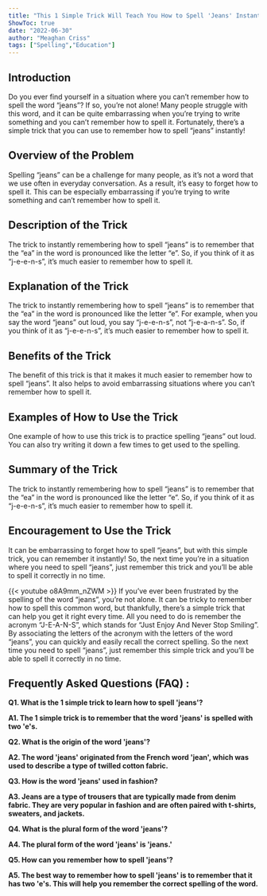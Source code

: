 ```yaml
---
title: "This 1 Simple Trick Will Teach You How to Spell 'Jeans' Instantly!"
ShowToc: true 
date: "2022-06-30"
author: "Meaghan Criss" 
tags: ["Spelling","Education"]
---
```

## Introduction
Do you ever find yourself in a situation where you can’t remember how to spell the word “jeans”? If so, you’re not alone! Many people struggle with this word, and it can be quite embarrassing when you’re trying to write something and you can’t remember how to spell it. Fortunately, there’s a simple trick that you can use to remember how to spell “jeans” instantly! 

## Overview of the Problem
Spelling “jeans” can be a challenge for many people, as it’s not a word that we use often in everyday conversation. As a result, it’s easy to forget how to spell it. This can be especially embarrassing if you’re trying to write something and can’t remember how to spell it. 

## Description of the Trick
The trick to instantly remembering how to spell “jeans” is to remember that the “ea” in the word is pronounced like the letter “e”. So, if you think of it as “j-e-e-n-s”, it’s much easier to remember how to spell it. 

## Explanation of the Trick
The trick to instantly remembering how to spell “jeans” is to remember that the “ea” in the word is pronounced like the letter “e”. For example, when you say the word “jeans” out loud, you say “j-e-e-n-s”, not “j-e-a-n-s”. So, if you think of it as “j-e-e-n-s”, it’s much easier to remember how to spell it. 

## Benefits of the Trick
The benefit of this trick is that it makes it much easier to remember how to spell “jeans”. It also helps to avoid embarrassing situations where you can’t remember how to spell it. 

## Examples of How to Use the Trick
One example of how to use this trick is to practice spelling “jeans” out loud. You can also try writing it down a few times to get used to the spelling. 

## Summary of the Trick
The trick to instantly remembering how to spell “jeans” is to remember that the “ea” in the word is pronounced like the letter “e”. So, if you think of it as “j-e-e-n-s”, it’s much easier to remember how to spell it.

## Encouragement to Use the Trick
It can be embarrassing to forget how to spell “jeans”, but with this simple trick, you can remember it instantly! So, the next time you’re in a situation where you need to spell “jeans”, just remember this trick and you’ll be able to spell it correctly in no time.

{{< youtube o8A9mm_nZWM >}} 
If you’ve ever been frustrated by the spelling of the word “jeans”, you’re not alone. It can be tricky to remember how to spell this common word, but thankfully, there’s a simple trick that can help you get it right every time. All you need to do is remember the acronym “J-E-A-N-S”, which stands for “Just Enjoy And Never Stop Smiling”. By associating the letters of the acronym with the letters of the word “jeans”, you can quickly and easily recall the correct spelling. So the next time you need to spell “jeans”, just remember this simple trick and you’ll be able to spell it correctly in no time.

## Frequently Asked Questions (FAQ) :
**Q1. What is the 1 simple trick to learn how to spell 'jeans'?**

**A1. The 1 simple trick is to remember that the word 'jeans' is spelled with two 'e's.**

**Q2. What is the origin of the word 'jeans'?**

**A2. The word 'jeans' originated from the French word 'jean', which was used to describe a type of twilled cotton fabric.**

**Q3. How is the word 'jeans' used in fashion?**

**A3. Jeans are a type of trousers that are typically made from denim fabric. They are very popular in fashion and are often paired with t-shirts, sweaters, and jackets.**

**Q4. What is the plural form of the word 'jeans'?**

**A4. The plural form of the word 'jeans' is 'jeans.'**

**Q5. How can you remember how to spell 'jeans'?**

**A5. The best way to remember how to spell 'jeans' is to remember that it has two 'e's. This will help you remember the correct spelling of the word.**





